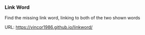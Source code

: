 ### Link Word

Find the missing link word, linking to both of the two shown words

URL: https://vincor1986.github.io/linkword/
